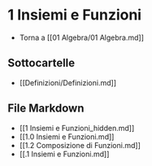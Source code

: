 # 1 Insiemi e Funzioni

- Torna a [[01 Algebra/01 Algebra.md]]

## Sottocartelle
- [[Definizioni/Definizioni.md]]

## File Markdown
- [[1 Insiemi e Funzioni_hidden.md]]
- [[1.0 Insiemi e Funzioni.md]]
- [[1.2 Composizione di Funzioni.md]]
- [[.1 Insiemi e Funzioni.md]]

